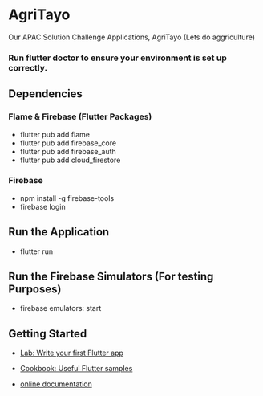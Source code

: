 # AgriTayo
Our APAC Solution Challenge Applications, AgriTayo (Lets do aggriculture)

### Run flutter doctor to ensure your environment is set up correctly.

## Dependencies
### Flame & Firebase (Flutter Packages)
- flutter pub add flame
- flutter pub add firebase_core
- flutter pub add firebase_auth
- flutter pub add cloud_firestore

### Firebase
- npm install -g firebase-tools
- firebase login

## Run the Application
- flutter run

## Run the Firebase Simulators (For testing Purposes)
- firebase emulators: start

## Getting Started
- [Lab: Write your first Flutter app](https://docs.flutter.dev/get-started/codelab)
- [Cookbook: Useful Flutter samples](https://docs.flutter.dev/cookbook)

- [online documentation](https://docs.flutter.dev/)